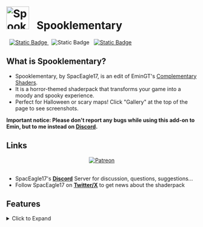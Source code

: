 # <img src="https://cdn-raw.modrinth.com/data/6uJCfiCH/0b4983e0ba8cac6ffe2cc5c2076a8a6b0b28fd1f.png" alt="Spooklementary_logo" width="60" height="auto" /> &nbsp; Spooklementary

&nbsp;
<a href="https://discord.gg/5N45SAsC3X" target="_blank">
<img alt="Static Badge" src="https://img.shields.io/badge/discord-white?style=for-the-badge&logo=discord&logoColor=rgb(210%2C%20106%2C%206)&label=join&labelColor=rgb(4%2C%2011%2C%2020)&color=rgb(210%2C%20106%2C%206)">
</a>
&nbsp;
<img alt="Static Badge" src="https://img.shields.io/badge/iris%2C%20optifine%2C%20oculus%20%7C%20MC%201.8.3%20to%20Latest-white?style=for-the-badge&logo=modrinth&label=SUPPORTS&labelColor=rgb(4%2C%2011%2C%2020)&color=rgb(210%2C%20106%2C%206)">
&nbsp;
<a href="https://www.patreon.com/SpacEagle17" target="_blank">
<img alt="Static Badge" src="https://img.shields.io/badge/spaceagle17-white?style=for-the-badge&logo=patreon&logoColor=rgb(210%2C%20106%2C%206)&label=SUPPORT&labelColor=rgb(4%2C%2011%2C%2020)&color=rgb(210%2C%20106%2C%206)&link=https%3A%2F%2Fpatreon.com%2Fspaceagle17">
</a>

## What is Spooklementary?

* Spooklementary, by SpacEagle17, is an edit of EminGT's [Complementary Shaders](https://www.complementary.dev/). 
* It is a horror-themed shaderpack that transforms your game into a moody and spooky experience.
* Perfect for Halloween or scary maps! Click "Gallery" at the top of the page to see screenshots.

**Important notice: Please don't report any bugs while using this add-on to Emin, but to me instead on [Discord](https://discord.gg/5N45SAsC3X).**

## Links
<a href="https://www.patreon.com/SpacEagle17" rel="nofollow">
<center><img src="https://cdn.modrinth.com/data/cached_images/e51e268636d2f668498b454dfbb7f3049cac4ced.png" alt="Patreon" /></center>
<br>
</a>

* SpacEagle17's **[<ins>Discord</ins>](https://discord.gg/5N45SAsC3X)** Server for discussion, questions, suggestions...
* Follow SpacEagle17 on **[<ins>Twitter/X</ins>](https://twitter.com/SpacEagle17)** to get news about the shaderpack

## Features
<details><summary>Click to Expand</summary>
<p>

* The whole look of the shaderpack got changed, things are much more desaturated and moody.
* Blocklight flickers.
* Eyes randomly appear in dark places. Sometimes they are red.
* Very rarely strange things can happen such as leaves disappearing (happens VERY rarely).
* Emissives can flicker from time to time.
* Lightning bolts light up the surroundings and also the clouds.
* Lava is more detailed.
* Jack O' Lanterns have a custom flicker animation
* There is a lot more fog.
* Things are much darker. Caves now have a darkness fade.
* Full moons are blood moons.
* Chromatic Aberration increases the longer you are in darkness, right before the cave sounds play one might notice some static noise.
* It no longer rains if above clouds.
* The screen can very rarely shake.
* Red flowers are emissive during the blood moon.
  
</p>
</details>
